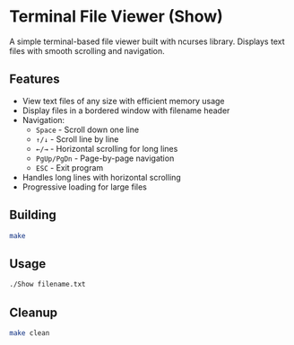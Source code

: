 # Terminal File Viewer (Show)

A simple terminal-based file viewer built with ncurses library. Displays text files with smooth scrolling and navigation.

## Features

- View text files of any size with efficient memory usage
- Display files in a bordered window with filename header
- Navigation:
  - `Space` - Scroll down one line
  - `↑/↓` - Scroll line by line
  - `←/→` - Horizontal scrolling for long lines
  - `PgUp/PgDn` - Page-by-page navigation
  - `ESC` - Exit program
- Handles long lines with horizontal scrolling
- Progressive loading for large files

## Building

```bash
make
```

## Usage

```bash
./Show filename.txt
```

## Cleanup

```bash
make clean
```
